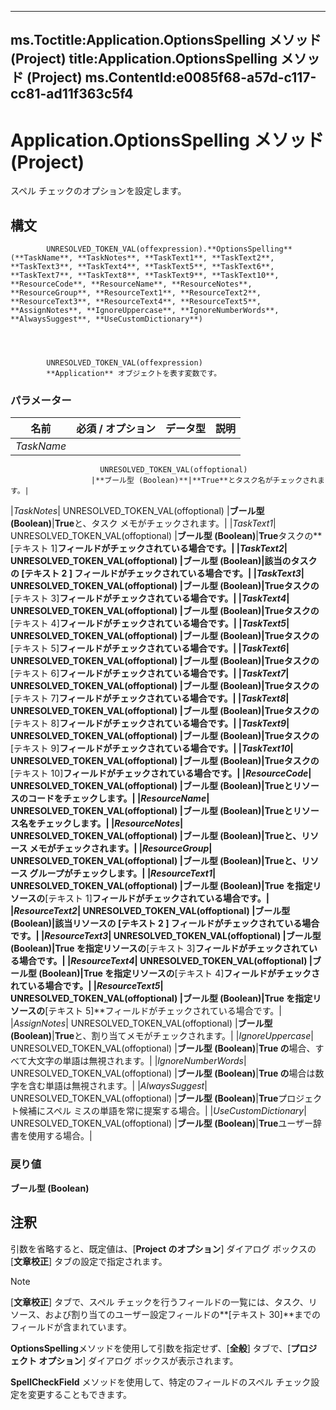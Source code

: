 

---
ms.Toctitle:Application.OptionsSpelling メソッド (Project)
title:Application.OptionsSpelling メソッド (Project)
ms.ContentId:e0085f68-a57d-c117-cc81-ad11f363c5f4
---
# Application.OptionsSpelling メソッド (Project)




スペル チェックのオプションを設定します。

## 構文

            UNRESOLVED_TOKEN_VAL(offexpression).**OptionsSpelling**(**TaskName**, **TaskNotes**, **TaskText1**, **TaskText2**, **TaskText3**, **TaskText4**, **TaskText5**, **TaskText6**, **TaskText7**, **TaskText8**, **TaskText9**, **TaskText10**, **ResourceCode**, **ResourceName**, **ResourceNotes**, **ResourceGroup**, **ResourceText1**, **ResourceText2**, **ResourceText3**, **ResourceText4**, **ResourceText5**, **AssignNotes**, **IgnoreUppercase**, **IgnoreNumberWords**, **AlwaysSuggest**, **UseCustomDictionary**)




            UNRESOLVED_TOKEN_VAL(offexpression)
            **Application** オブジェクトを表す変数です。

### パラメーター

|**名前**|**必須 / オプション**|**データ型**|**説明**|
|---|---|---|---|
|*TaskName*|
                        UNRESOLVED_TOKEN_VAL(offoptional)
                      |**ブール型 (Boolean)**|**True**とタスク名がチェックされます。|
|*TaskNotes*|
                        UNRESOLVED_TOKEN_VAL(offoptional)
                      |**ブール型 (Boolean)**|**True**と、タスク メモがチェックされます。|
|*TaskText1*|
                        UNRESOLVED_TOKEN_VAL(offoptional)
                      |**ブール型 (Boolean)**|**True**タスクの**[テキスト 1]**フィールドがチェックされている場合です。|
|*TaskText2*|
                        UNRESOLVED_TOKEN_VAL(offoptional)
                      |**ブール型 (Boolean)**|**該当**のタスクの [**テキスト 2** ] フィールドがチェックされている場合です。|
|*TaskText3*|
                        UNRESOLVED_TOKEN_VAL(offoptional)
                      |**ブール型 (Boolean)**|**True**タスクの**[テキスト 3]**フィールドがチェックされている場合です。|
|*TaskText4*|
                        UNRESOLVED_TOKEN_VAL(offoptional)
                      |**ブール型 (Boolean)**|**True**タスクの**[テキスト 4]**フィールドがチェックされている場合です。|
|*TaskText5*|
                        UNRESOLVED_TOKEN_VAL(offoptional)
                      |**ブール型 (Boolean)**|**True**タスクの**[テキスト 5]**フィールドがチェックされている場合です。|
|*TaskText6*|
                        UNRESOLVED_TOKEN_VAL(offoptional)
                      |**ブール型 (Boolean)**|**True**タスクの**[テキスト 6]**フィールドがチェックされている場合です。|
|*TaskText7*|
                        UNRESOLVED_TOKEN_VAL(offoptional)
                      |**ブール型 (Boolean)**|**True**タスクの**[テキスト 7]**フィールドがチェックされている場合です。|
|*TaskText8*|
                        UNRESOLVED_TOKEN_VAL(offoptional)
                      |**ブール型 (Boolean)**|**True**タスクの**[テキスト 8]**フィールドがチェックされている場合です。|
|*TaskText9*|
                        UNRESOLVED_TOKEN_VAL(offoptional)
                      |**ブール型 (Boolean)**|**True**タスクの**[テキスト 9]**フィールドがチェックされている場合です。|
|*TaskText10*|
                        UNRESOLVED_TOKEN_VAL(offoptional)
                      |**ブール型 (Boolean)**|**True**タスクの**[テキスト 10]**フィールドがチェックされている場合です。|
|*ResourceCode*|
                        UNRESOLVED_TOKEN_VAL(offoptional)
                      |**ブール型 (Boolean)**|**True**とリソースのコードをチェックします。|
|*ResourceName*|
                        UNRESOLVED_TOKEN_VAL(offoptional)
                      |**ブール型 (Boolean)**|**True**とリソース名をチェックします。|
|*ResourceNotes*|
                        UNRESOLVED_TOKEN_VAL(offoptional)
                      |**ブール型 (Boolean)**|**True**と、リソース メモがチェックされます。|
|*ResourceGroup*|
                        UNRESOLVED_TOKEN_VAL(offoptional)
                      |**ブール型 (Boolean)**|**True**と、リソース グループがチェックします。|
|*ResourceText1*|
                        UNRESOLVED_TOKEN_VAL(offoptional)
                      |**ブール型 (Boolean)**|**True を指定**リソースの**[テキスト 1]**フィールドがチェックされている場合です。|
|*ResourceText2*|
                        UNRESOLVED_TOKEN_VAL(offoptional)
                      |**ブール型 (Boolean)**|**該当**リソースの [**テキスト 2** ] フィールドがチェックされている場合です。|
|*ResourceText3*|
                        UNRESOLVED_TOKEN_VAL(offoptional)
                      |**ブール型 (Boolean)**|**True を指定**リソースの**[テキスト 3]**フィールドがチェックされている場合です。|
|*ResourceText4*|
                        UNRESOLVED_TOKEN_VAL(offoptional)
                      |**ブール型 (Boolean)**|**True を指定**リソースの**[テキスト 4]**フィールドがチェックされている場合です。|
|*ResourceText5*|
                        UNRESOLVED_TOKEN_VAL(offoptional)
                      |**ブール型 (Boolean)**|**True を指定**リソースの**[テキスト 5]**フィールドがチェックされている場合です。|
|*AssignNotes*|
                        UNRESOLVED_TOKEN_VAL(offoptional)
                      |**ブール型 (Boolean)**|**True**と、割り当てメモがチェックされます。|
|*IgnoreUppercase*|
                        UNRESOLVED_TOKEN_VAL(offoptional)
                      |**ブール型 (Boolean)**|**True の**場合、すべて大文字の単語は無視されます。|
|*IgnoreNumberWords*|
                        UNRESOLVED_TOKEN_VAL(offoptional)
                      |**ブール型 (Boolean)**|**True の**場合は数字を含む単語は無視されます。|
|*AlwaysSuggest*|
                        UNRESOLVED_TOKEN_VAL(offoptional)
                      |**ブール型 (Boolean)**|**True**プロジェクト候補にスペル ミスの単語を常に提案する場合。|
|*UseCustomDictionary*|
                        UNRESOLVED_TOKEN_VAL(offoptional)
                      |**ブール型 (Boolean)**|**True**ユーザー辞書を使用する場合。|



### 戻り値
**ブール型 (Boolean)**





## 注釈
引数を省略すると、既定値は、[**Project のオプション**] ダイアログ ボックスの [**文章校正**] タブの設定で指定されます。

>[!NOTE]
>[**文章校正**] タブで、スペル チェックを行うフィールドの一覧には、タスク、リソース、および割り当てのユーザー設定フィールドの**[テキスト 30]**までのフィールドが含まれています。





**OptionsSpelling**メソッドを使用して引数を指定せず、[**全般**] タブで、[**プロジェクト オプション**] ダイアログ ボックスが表示されます。



**SpellCheckField** メソッドを使用して、特定のフィールドのスペル チェック設定を変更することもできます。




